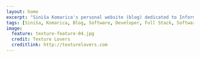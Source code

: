 ```yaml
---
layout: home
excerpt: "Siniša Komarica's personal website (blog) dedicated to Information and Software Technology."
tags: [Siniša, Komarica, Blog, Software, Developer, Full Stack, Software Architecture, Software Design, Software Development, Java, Java EE, Web, Open Source, Alfresco, Activiti, Spring, Cloud, Amazon, Enterprise Content Management, ECM, Document Management, DM, Business Process Managemen, BPM, Workflow, Openbravo, Alfresco Certified Administrator, Alfresco Certified Engineer]
image:
  feature: texture-feature-04.jpg
  credit: Texture Lovers
  creditlink: http://texturelovers.com
---
```


